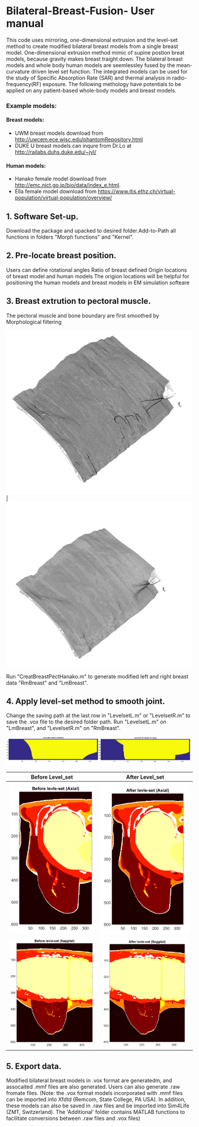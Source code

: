 # Bilateral-Breast-Fusion- User manual

This code uses mirroring, one-dimensional extrusion and the level-set method to create modified bilateral breast models from a single breast model. One-dimensional extrusion method mimic of supine postion breat models, because gravity makes breast traight down. The bilateral breast models and whole body human models are seemlessley fused by the mean-curvature driven level set function. The integrated models can be used for the study of Specific Absorption Rate (SAR) and thermal analysis in radio-frequency(RF) exposure. The following methology have potentials to be applied on any patient-based whole-body models and breast models.

### Example models:
#### Breast models:
- UWM breast models download from http://uwcem.ece.wisc.edu/phantomRepository.html 
- DUKE U breast models can inqure from Dr.Lo at http://railabs.duhs.duke.edu/~jyl/

#### Human models: 
- Hanako female model download from http://emc.nict.go.jp/bio/data/index_e.html.
- Ella female model download from https://www.itis.ethz.ch/virtual-population/virtual-population/overview/

## 1. Software Set-up.
Download the package and upacked to desired folder.Add-to-Path all functions in folders "Morph functions" and "Kernel".

## 2. Pre-locate breast position.
 Users can define rotational angles 
 Ratio of breast defined
 Origin locations of breast model and human models
 The origion locations will be helpful for positioning the human models and breast models in EM simulation softeare
 
## 3. Breast extrution to pectoral muscle.
The pectoral muscle and bone boundary are first smoothed by Morphological filtering

<img src = "https://github.com/rispoli-lab/Bilateral-Breast-Fusion-/blob/master/Pictures/Volume_Viewer_unsmoothed2.png" >|<img src = "https://github.com/rispoli-lab/Bilateral-Breast-Fusion-/blob/master/Pictures/Volume_Viewer_soomthed2.png">

Run "CreatBreastPectHanako.m" to generate modified left and right breast data "RmBreast" and "LmBreast".

## 4. Apply level-set method to smooth joint.
Change the saving path at the last row in  "LevelsetL.m" or  "LevelsetR.m" to save the .vox file to the desired folder path.
Run "LevelsetL.m" on "LmBreast", and "LevelsetR.m" on "RmBreast".


![](https://github.com/rispoli-lab/Bilateral-Breast-Fusion-/blob/master/Pictures/joint2.png)

Before Level_set             |  After Level_set
:-------------------------:|:-------------------------:
<img src = "https://github.com/rispoli-lab/Bilateral-Breast-Fusion-/blob/master/Pictures/Before_level_set%20(Axial).png" width= "100%" height = "100%"> | <img src = "https://github.com/rispoli-lab/Bilateral-Breast-Fusion-/blob/master/Pictures/After_level_set%20(Axial).png" width= "100%" height = "100%">
<img src = "https://github.com/rispoli-lab/Bilateral-Breast-Fusion-/blob/master/Pictures/Before_level_set%20(Saggital).png" width= "100%" height = "80%"> | <img src = "https://github.com/rispoli-lab/Bilateral-Breast-Fusion-/blob/master/Pictures/After_level_set%20(Saggital).png" width= "100%" height = "80%">

## 5. Export data.
Modified bilateral breast models in .vox format are generatedm, and assocaited .mmf files are also generated. Users can also generate .raw fromate files. (Note: the .vox format models incorporated with .mmf files can be imported into Xfdtd (Remcom, State College, PA USA). In addition, these models can also be saved in .raw files and be imported into Sim4Life (ZMT, Switzerland). The 'Additional' folder contains MATLAB functions to facilitate conversions between .raw files and .vox files)
